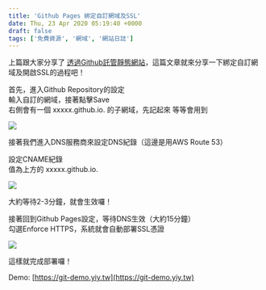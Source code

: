 ```yaml
---
title: 'Github Pages 綁定自訂網域及SSL'
date: Thu, 23 Apr 2020 05:19:40 +0000
draft: false
tags: ['免費資源', '網域', '網站日誌']
---
```


上篇跟大家分享了 [透過Github託管靜態網站](https://blog.steveyi.net/github-static-website/)，這篇文章就來分享一下綁定自訂網域及開啟SSL的過程吧！

首先，進入Github Repository的設定  
輸入自訂的網域，接著點擊Save  
右側會有一個 xxxxx.github.io. 的子網域，先記起來 等等會用到

![](https://static.yiy.tw/media/blog/2020/04/github-pages-ssl-1-1920x1142.jpg)

接著我們進入DNS服務商來設定DNS紀錄（這邊是用AWS Route 53）

設定CNAME紀錄  
值為上方的 xxxxx.github.io.

![](https://static.yiy.tw/media/blog/2020/04/github-pages-ssl-2.png)

大約等待2-3分鐘，就會生效囉！

接著回到Github Pages設定，等待DNS生效（大約15分鐘）  
勾選Enforce HTTPS，系統就會自動部署SSL憑證

![](https://static.yiy.tw/media/blog/2020/04/github-pages-ssl-3.png)

這樣就完成部署囉！

Demo: [https://git-demo.yiy.tw](https://git-demo.yiy.tw)